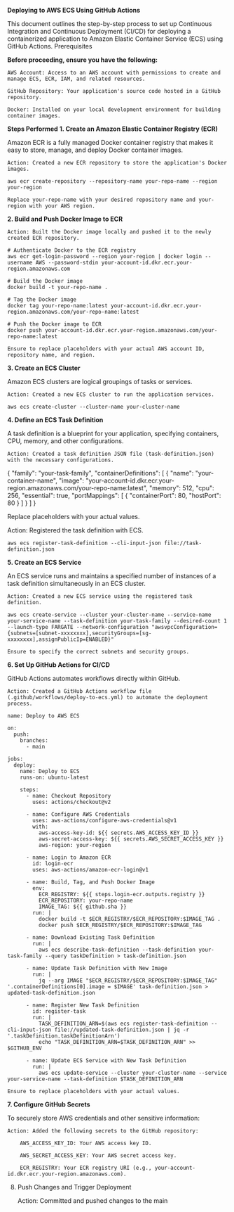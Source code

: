 **Deploying to AWS ECS Using GitHub Actions**

This document outlines the step-by-step process to set up Continuous Integration and Continuous Deployment (CI/CD) for deploying a containerized application to Amazon Elastic Container Service (ECS) using GitHub Actions.
Prerequisites

**Before proceeding, ensure you have the following:**

    AWS Account: Access to an AWS account with permissions to create and manage ECS, ECR, IAM, and related resources.

    GitHub Repository: Your application's source code hosted in a GitHub repository.

    Docker: Installed on your local development environment for building container images.

**Steps Performed**
**1. Create an Amazon Elastic Container Registry (ECR)**

Amazon ECR is a fully managed Docker container registry that makes it easy to store, manage, and deploy Docker container images.

    Action: Created a new ECR repository to store the application's Docker images.

    aws ecr create-repository --repository-name your-repo-name --region your-region

    Replace your-repo-name with your desired repository name and your-region with your AWS region.

**2. Build and Push Docker Image to ECR**

    Action: Built the Docker image locally and pushed it to the newly created ECR repository.

    # Authenticate Docker to the ECR registry
    aws ecr get-login-password --region your-region | docker login --username AWS --password-stdin your-account-id.dkr.ecr.your-region.amazonaws.com

    # Build the Docker image
    docker build -t your-repo-name .

    # Tag the Docker image
    docker tag your-repo-name:latest your-account-id.dkr.ecr.your-region.amazonaws.com/your-repo-name:latest

    # Push the Docker image to ECR
    docker push your-account-id.dkr.ecr.your-region.amazonaws.com/your-repo-name:latest

    Ensure to replace placeholders with your actual AWS account ID, repository name, and region.

**3. Create an ECS Cluster**

Amazon ECS clusters are logical groupings of tasks or services.

    Action: Created a new ECS cluster to run the application services.

    aws ecs create-cluster --cluster-name your-cluster-name

**4. Define an ECS Task Definition**

A task definition is a blueprint for your application, specifying containers, CPU, memory, and other configurations.

    Action: Created a task definition JSON file (task-definition.json) with the necessary configurations.

{
  "family": "your-task-family",
  "containerDefinitions": [
    {
      "name": "your-container-name",
      "image": "your-account-id.dkr.ecr.your-region.amazonaws.com/your-repo-name:latest",
      "memory": 512,
      "cpu": 256,
      "essential": true,
      "portMappings": [
        {
          "containerPort": 80,
          "hostPort": 80
        }
      ]
    }
  ]
}

Replace placeholders with your actual values.

Action: Registered the task definition with ECS.

    aws ecs register-task-definition --cli-input-json file://task-definition.json

**5. Create an ECS Service**

An ECS service runs and maintains a specified number of instances of a task definition simultaneously in an ECS cluster.

    Action: Created a new ECS service using the registered task definition.

    aws ecs create-service --cluster your-cluster-name --service-name your-service-name --task-definition your-task-family --desired-count 1 --launch-type FARGATE --network-configuration "awsvpcConfiguration={subnets=[subnet-xxxxxxxx],securityGroups=[sg-xxxxxxxx],assignPublicIp=ENABLED}"

    Ensure to specify the correct subnets and security groups.

**6. Set Up GitHub Actions for CI/CD**

GitHub Actions automates workflows directly within GitHub.

    Action: Created a GitHub Actions workflow file (.github/workflows/deploy-to-ecs.yml) to automate the deployment process.

    name: Deploy to AWS ECS

    on:
      push:
        branches:
          - main

    jobs:
      deploy:
        name: Deploy to ECS
        runs-on: ubuntu-latest

        steps:
          - name: Checkout Repository
            uses: actions/checkout@v2

          - name: Configure AWS Credentials
            uses: aws-actions/configure-aws-credentials@v1
            with:
              aws-access-key-id: ${{ secrets.AWS_ACCESS_KEY_ID }}
              aws-secret-access-key: ${{ secrets.AWS_SECRET_ACCESS_KEY }}
              aws-region: your-region

          - name: Login to Amazon ECR
            id: login-ecr
            uses: aws-actions/amazon-ecr-login@v1

          - name: Build, Tag, and Push Docker Image
            env:
              ECR_REGISTRY: ${{ steps.login-ecr.outputs.registry }}
              ECR_REPOSITORY: your-repo-name
              IMAGE_TAG: ${{ github.sha }}
            run: |
              docker build -t $ECR_REGISTRY/$ECR_REPOSITORY:$IMAGE_TAG .
              docker push $ECR_REGISTRY/$ECR_REPOSITORY:$IMAGE_TAG

          - name: Download Existing Task Definition
            run: |
              aws ecs describe-task-definition --task-definition your-task-family --query taskDefinition > task-definition.json

          - name: Update Task Definition with New Image
            run: |
              jq --arg IMAGE "$ECR_REGISTRY/$ECR_REPOSITORY:$IMAGE_TAG" '.containerDefinitions[0].image = $IMAGE' task-definition.json > updated-task-definition.json

          - name: Register New Task Definition
            id: register-task
            run: |
              TASK_DEFINITION_ARN=$(aws ecs register-task-definition --cli-input-json file://updated-task-definition.json | jq -r '.taskDefinition.taskDefinitionArn')
              echo "TASK_DEFINITION_ARN=$TASK_DEFINITION_ARN" >> $GITHUB_ENV

          - name: Update ECS Service with New Task Definition
            run: |
              aws ecs update-service --cluster your-cluster-name --service your-service-name --task-definition $TASK_DEFINITION_ARN

    Ensure to replace placeholders with your actual values.

**7. Configure GitHub Secrets**

To securely store AWS credentials and other sensitive information:

    Action: Added the following secrets to the GitHub repository:

        AWS_ACCESS_KEY_ID: Your AWS access key ID.

        AWS_SECRET_ACCESS_KEY: Your AWS secret access key.

        ECR_REGISTRY: Your ECR registry URI (e.g., your-account-id.dkr.ecr.your-region.amazonaws.com).

8. Push Changes and Trigger Deployment

    Action: Committed and pushed changes to the main
